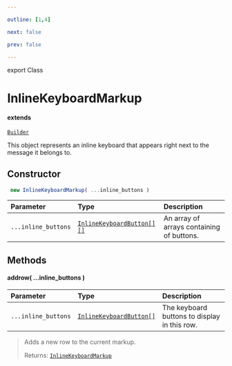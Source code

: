 ```yaml
---

outline: [1,4]

next: false

prev: false

---
```


export Class
# InlineKeyboardMarkup
#### extends
 [`Builder`](./Builder.md)

This object represents an inline keyboard that appears right next to the message it belongs to.

## Constructor
```ts
 new InlineKeyboardMarkup( ...inline_buttons )
 ```
| Parameter | Type | Description |
| :--- | :--- | :--- |
| `...inline_buttons` | [`InlineKeyboardButton[][]`](../type-aliases/InlineKeyboardButton.md) | An array of arrays containing of buttons. |

## Methods

#### addrow( ...inline_buttons )
| Parameter | Type | Description |
| :--- | :--- | :--- |
| `...inline_buttons` | [`InlineKeyboardButton[]`](../type-aliases/InlineKeyboardButton.md) | The keyboard buttons to display in this row. |
> Adds a new row to the current markup.
> 
> Returns: [`InlineKeyboardMarkup`](./InlineKeyboardMarkup.md)
